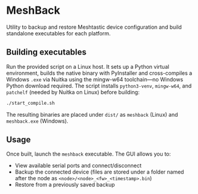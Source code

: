 # MeshBack

Utility to backup and restore Meshtastic device configuration and build
standalone executables for each platform.

## Building executables

Run the provided script on a Linux host. It sets up a Python virtual
environment, builds the native binary with PyInstaller and cross-compiles a
Windows `.exe` via Nuitka using the mingw-w64 toolchain—no Windows Python
download required. The script installs `python3-venv`, `mingw-w64`, and
`patchelf` (needed by Nuitka on Linux) before building:

```bash
./start_compile.sh
```

The resulting binaries are placed under `dist/` as `meshback` (Linux) and
`meshback.exe` (Windows).

## Usage

Once built, launch the `meshback` executable. The GUI allows you to:

- View available serial ports and connect/disconnect
- Backup the connected device (files are stored under a folder named after the
  node as `<node>/<node>_<fw>_<timestamp>.bin`)
- Restore from a previously saved backup


